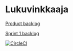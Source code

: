 # Lukuvinkkaaja

[Product backlog](https://docs.google.com/spreadsheets/d/17zqqd2wPArIKMw3Wm-k6DfoM1ncO3UR-O7FUI1Gt5VA/edit#gid=1)

[Sprint 1 backlog](https://docs.google.com/spreadsheets/d/17zqqd2wPArIKMw3Wm-k6DfoM1ncO3UR-O7FUI1Gt5VA/edit#gid=8)



[![CircleCI](https://circleci.com/gh/viltas/Lukuvinkkaaja.svg?style=svg)](https://circleci.com/gh/viltas/Lukuvinkkaaja)
